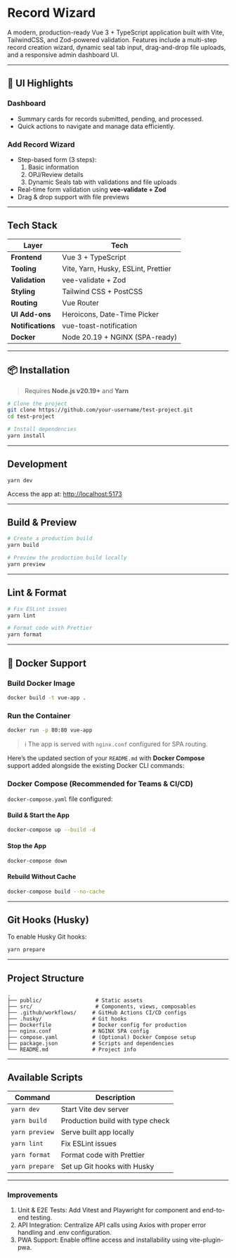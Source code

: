 # Record Wizard

A modern, production-ready Vue 3 + TypeScript application built with Vite, TailwindCSS, and Zod-powered validation. Features include a multi-step record creation wizard, dynamic seal tab input, drag-and-drop file uploads, and a responsive admin dashboard UI.

---

## 📸 UI Highlights

### Dashboard

- Summary cards for records submitted, pending, and processed.
- Quick actions to navigate and manage data efficiently.

### Add Record Wizard

- Step-based form (3 steps):
  1. Basic information
  2. OPJ/Review details
  3. Dynamic Seals tab with validations and file uploads
- Real-time form validation using **vee-validate + Zod**
- Drag & drop support with file previews

---

## Tech Stack

| Layer             | Tech                                |
| ----------------- | ----------------------------------- |
| **Frontend**      | Vue 3 + TypeScript                  |
| **Tooling**       | Vite, Yarn, Husky, ESLint, Prettier |
| **Validation**    | vee-validate + Zod                  |
| **Styling**       | Tailwind CSS + PostCSS              |
| **Routing**       | Vue Router                          |
| **UI Add-ons**    | Heroicons, Date-Time Picker         |
| **Notifications** | vue-toast-notification              |
| **Docker**        | Node 20.19 + NGINX (SPA-ready)      |

---

## 📦 Installation

> Requires **Node.js v20.19+** and **Yarn**

```bash
# Clone the project
git clone https://github.com/your-username/test-project.git
cd test-project

# Install dependencies
yarn install
```

---

## Development

```bash
yarn dev
```

Access the app at: [http://localhost:5173](http://localhost:5173)

---

## Build & Preview

```bash
# Create a production build
yarn build

# Preview the production build locally
yarn preview
```

---

## Lint & Format

```bash
# Fix ESLint issues
yarn lint

# Format code with Prettier
yarn format
```

---

## 🐳 Docker Support

### Build Docker Image

```bash
docker build -t vue-app .
```

### Run the Container

```bash
docker run -p 80:80 vue-app
```

> ℹ️ The app is served with `nginx.conf` configured for SPA routing.

Here’s the updated section of your `README.md` with **Docker Compose** support added alongside the existing Docker CLI commands:

### Docker Compose (Recommended for Teams & CI/CD)

`docker-compose.yaml` file configured:

#### Build & Start the App

```bash
docker-compose up --build -d
```

#### Stop the App

```bash
docker-compose down
```

#### Rebuild Without Cache

```bash
docker-compose build --no-cache
```

---

## Git Hooks (Husky)

To enable Husky Git hooks:

```bash
yarn prepare
```

---

## Project Structure

```
.
├── public/                 # Static assets
├── src/                    # Components, views, composables
├── .github/workflows/     # GitHub Actions CI/CD configs
├── .husky/                # Git hooks
├── Dockerfile             # Docker config for production
├── nginx.conf             # NGINX SPA config
├── compose.yaml           # (Optional) Docker Compose setup
├── package.json           # Scripts and dependencies
└── README.md              # Project info
```

---

## Available Scripts

| Command        | Description                      |
| -------------- | -------------------------------- |
| `yarn dev`     | Start Vite dev server            |
| `yarn build`   | Production build with type check |
| `yarn preview` | Serve built app locally          |
| `yarn lint`    | Fix ESLint issues                |
| `yarn format`  | Format code with Prettier        |
| `yarn prepare` | Set up Git hooks with Husky      |

---

### Improvements

1. Unit & E2E Tests: Add Vitest and Playwright for component and end-to-end testing.
2. API Integration: Centralize API calls using Axios with proper error handling and .env configuration.
3. PWA Support: Enable offline access and installability using vite-plugin-pwa.
